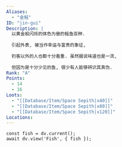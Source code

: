 ```yaml
---
Aliases:
  - "金鲑"
ID: "jin-gui"
Description: |
  以黄金般闪烁的体色为傲的鲑鱼亚种.
  
  引起外表, 被当作幸运与富贵的象征,
  
  钓客以外的人也都十分看重. 虽然据说味道也是一流,
  
  但因为是十分少见的鱼, 很少有人能够辨识其真伪.
Rank: "A"
Points:
  - 14
  - 16
Loots:
  - "[[Database/Item/Space Sepith|x40]]"
  - "[[Database/Item/Space Sepith|x80]]"
  - "[[Database/Item/Space Sepith|x120]]"
Locations:
---
```

```dataviewjs
const fish = dv.current();
await dv.view('Fish', { fish });
```
